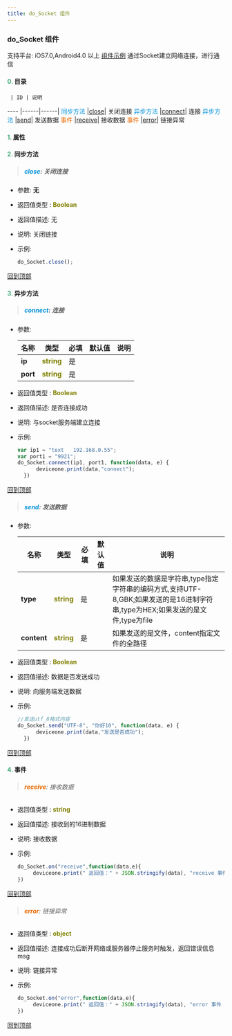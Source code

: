 ```yaml
---
title: do_Socket 组件
---
```


### do_Socket 组件

 支持平台: iOS7.0,Android4.0 以上
 [组件示例](https://github.com/do-api/docs-example/tree/master/source/view/do_Socket)
 通过Socket建立网络连接，进行通信

#### <font color ='#40A977'>**0.**</font> 目录

     | ID | 说明
---- |------|------|
<font color ='#0092db'>同步方法</font>  |[close](#close)| 关闭连接
<font color ='#0092db'>异步方法</font>  |[connect](#connect)| 连接
<font color ='#0092db'>异步方法</font>  |[send](#send)| 发送数据
<font color ='#e96900'>事件</font>  |[receive](#receive)| 接收数据
<font color ='#e96900'>事件</font>  |[error](#error)| 链接异常

#### <font color ='#40A977'>**1.**</font> 属性

#### <font color ='#40A977'>**2.**</font> 同步方法

>##### <span id=close><font color ='#0092db'>**close**</font></span>: 关闭连接

- 参数: **无**
- 返回值类型 : <font color ='#808000'>**Boolean**</font>
- 返回值描述: 无
- 说明: 关闭链接
- 示例:

  ```javascript
  do_Socket.close();

  ```

[回到顶部](#top)

#### <font color ='#40A977'>**3.**</font> 异步方法

>##### <span id=connect><font color ='#0092db'>**connect**</font></span>: 连接

- 参数:

  名称 | 类型 |必填|默认值|说明
  ---- |-------------  |--------------|--------|------
  **ip** |<font color ='#808000'>**string**</font> | 是 | |
  **port** |<font color ='#808000'>**string**</font> | 是 | |
- 返回值类型 : <font color ='#808000'>**Boolean**</font>
- 返回值描述: 是否连接成功
- 说明: 与socket服务端建立连接
- 示例:

  ```javascript
  var ip1 = "text	192.168.0.55";
  var port1 = "9921";
  do_Socket.connect(ip1, port1, function(data, e) {
		deviceone.print(data,"connect");
	})

  ```

[回到顶部](#top)

>##### <span id=send><font color ='#0092db'>**send**</font></span>: 发送数据

- 参数:

  名称 | 类型 |必填|默认值|说明
  ---- |-------------  |--------------|--------|------
  **type** |<font color ='#808000'>**string**</font> | 是 | |如果发送的数据是字符串,type指定字符串的编码方式,支持UTF-8,GBK;如果发送的是16进制字符串,type为HEX;如果发送的是文件,type为file
  **content** |<font color ='#808000'>**string**</font> | 是 | |如果发送的是文件，content指定文件的全路径
- 返回值类型 : <font color ='#808000'>**Boolean**</font>
- 返回值描述: 数据是否发送成功
- 说明: 向服务端发送数据
- 示例:

  ```javascript
  //发送utf_8格式内容
  do_Socket.send("UTF-8", "你好10", function(data, e) {
		deviceone.print(data,"发送是否成功");
	})

  ```

[回到顶部](#top)


#### <font color ='#40A977'>**4.**</font> 事件

>###### <span id=receive><font color ='#e96900'>**receive**</font></span>: 接收数据

- 返回值类型 : <font color ='#808000'>**string**</font>
- 返回值描述: 接收到的16进制数据
- 说明: 接收数据
- 示例:

  ```javascript
  do_Socket.on("receive",function(data,e){
	   deviceone.print(" 返回值：" + JSON.stringify(data), "receive 事件 ");
  })

  ```

[回到顶部](#top)

>###### <span id=error><font color ='#e96900'>**error**</font></span>: 链接异常

- 返回值类型 : <font color ='#808000'>**object**</font>
- 返回值描述: 连接成功后断开网络或服务器停止服务时触发，返回错误信息msg
- 说明: 链接异常
- 示例:

  ```javascript
  do_Socket.on("error",function(data,e){
	   deviceone.print(" 返回值：" + JSON.stringify(data), "error 事件 ");
  })

  ```

[回到顶部](#top)
